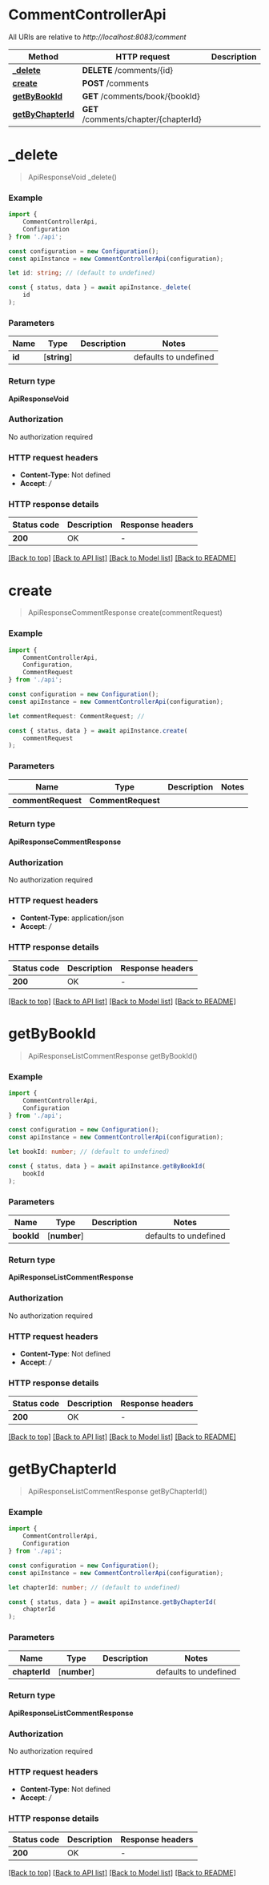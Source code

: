 # CommentControllerApi

All URIs are relative to *http://localhost:8083/comment*

|Method | HTTP request | Description|
|------------- | ------------- | -------------|
|[**_delete**](#_delete) | **DELETE** /comments/{id} | |
|[**create**](#create) | **POST** /comments | |
|[**getByBookId**](#getbybookid) | **GET** /comments/book/{bookId} | |
|[**getByChapterId**](#getbychapterid) | **GET** /comments/chapter/{chapterId} | |

# **_delete**
> ApiResponseVoid _delete()


### Example

```typescript
import {
    CommentControllerApi,
    Configuration
} from './api';

const configuration = new Configuration();
const apiInstance = new CommentControllerApi(configuration);

let id: string; // (default to undefined)

const { status, data } = await apiInstance._delete(
    id
);
```

### Parameters

|Name | Type | Description  | Notes|
|------------- | ------------- | ------------- | -------------|
| **id** | [**string**] |  | defaults to undefined|


### Return type

**ApiResponseVoid**

### Authorization

No authorization required

### HTTP request headers

 - **Content-Type**: Not defined
 - **Accept**: */*


### HTTP response details
| Status code | Description | Response headers |
|-------------|-------------|------------------|
|**200** | OK |  -  |

[[Back to top]](#) [[Back to API list]](../README.md#documentation-for-api-endpoints) [[Back to Model list]](../README.md#documentation-for-models) [[Back to README]](../README.md)

# **create**
> ApiResponseCommentResponse create(commentRequest)


### Example

```typescript
import {
    CommentControllerApi,
    Configuration,
    CommentRequest
} from './api';

const configuration = new Configuration();
const apiInstance = new CommentControllerApi(configuration);

let commentRequest: CommentRequest; //

const { status, data } = await apiInstance.create(
    commentRequest
);
```

### Parameters

|Name | Type | Description  | Notes|
|------------- | ------------- | ------------- | -------------|
| **commentRequest** | **CommentRequest**|  | |


### Return type

**ApiResponseCommentResponse**

### Authorization

No authorization required

### HTTP request headers

 - **Content-Type**: application/json
 - **Accept**: */*


### HTTP response details
| Status code | Description | Response headers |
|-------------|-------------|------------------|
|**200** | OK |  -  |

[[Back to top]](#) [[Back to API list]](../README.md#documentation-for-api-endpoints) [[Back to Model list]](../README.md#documentation-for-models) [[Back to README]](../README.md)

# **getByBookId**
> ApiResponseListCommentResponse getByBookId()


### Example

```typescript
import {
    CommentControllerApi,
    Configuration
} from './api';

const configuration = new Configuration();
const apiInstance = new CommentControllerApi(configuration);

let bookId: number; // (default to undefined)

const { status, data } = await apiInstance.getByBookId(
    bookId
);
```

### Parameters

|Name | Type | Description  | Notes|
|------------- | ------------- | ------------- | -------------|
| **bookId** | [**number**] |  | defaults to undefined|


### Return type

**ApiResponseListCommentResponse**

### Authorization

No authorization required

### HTTP request headers

 - **Content-Type**: Not defined
 - **Accept**: */*


### HTTP response details
| Status code | Description | Response headers |
|-------------|-------------|------------------|
|**200** | OK |  -  |

[[Back to top]](#) [[Back to API list]](../README.md#documentation-for-api-endpoints) [[Back to Model list]](../README.md#documentation-for-models) [[Back to README]](../README.md)

# **getByChapterId**
> ApiResponseListCommentResponse getByChapterId()


### Example

```typescript
import {
    CommentControllerApi,
    Configuration
} from './api';

const configuration = new Configuration();
const apiInstance = new CommentControllerApi(configuration);

let chapterId: number; // (default to undefined)

const { status, data } = await apiInstance.getByChapterId(
    chapterId
);
```

### Parameters

|Name | Type | Description  | Notes|
|------------- | ------------- | ------------- | -------------|
| **chapterId** | [**number**] |  | defaults to undefined|


### Return type

**ApiResponseListCommentResponse**

### Authorization

No authorization required

### HTTP request headers

 - **Content-Type**: Not defined
 - **Accept**: */*


### HTTP response details
| Status code | Description | Response headers |
|-------------|-------------|------------------|
|**200** | OK |  -  |

[[Back to top]](#) [[Back to API list]](../README.md#documentation-for-api-endpoints) [[Back to Model list]](../README.md#documentation-for-models) [[Back to README]](../README.md)

